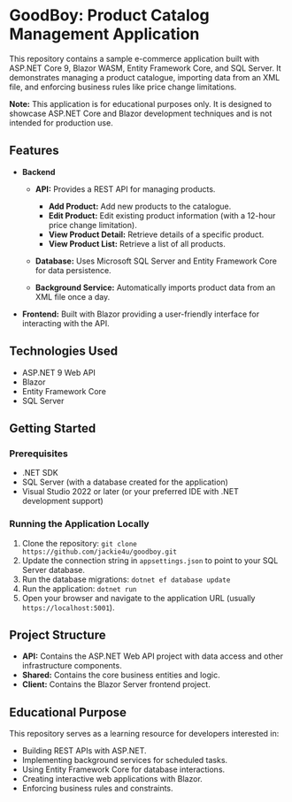 # GoodBoy: Product Catalog Management Application

This repository contains a sample e-commerce application built with ASP.NET Core 9, Blazor WASM, Entity Framework Core, and SQL Server. It demonstrates managing a product catalogue, importing data from an XML file, and enforcing business rules like price change limitations.

**Note:** This application is for educational purposes only. It is designed to showcase ASP.NET Core and Blazor development techniques and is not intended for production use.

## Features

* **Backend**

  * **API:** Provides a REST API for managing products.

    * **Add Product:** Add new products to the catalogue.
    * **Edit Product:** Edit existing product information (with a 12-hour price change limitation).
    * **View Product Detail:** Retrieve details of a specific product.
    * **View Product List:** Retrieve a list of all products.
  * **Database:** Uses Microsoft SQL Server and Entity Framework Core for data persistence.
  * **Background Service:** Automatically imports product data from an XML file once a day.
* **Frontend:** Built with Blazor providing a user-friendly interface for interacting with the API.

## Technologies Used

* ASP.NET 9 Web API
* Blazor
* Entity Framework Core
* SQL Server

## Getting Started

### Prerequisites

* .NET SDK
* SQL Server (with a database created for the application)
* Visual Studio 2022 or later (or your preferred IDE with .NET development support)

### Running the Application Locally

1. Clone the repository: `git clone https://github.com/jackie4u/goodboy.git`
2. Update the connection string in `appsettings.json` to point to your SQL Server database.
3. Run the database migrations: `dotnet ef database update`
4. Run the application: `dotnet run`
5. Open your browser and navigate to the application URL (usually `https://localhost:5001`).

## Project Structure

* **API:** Contains the ASP.NET Web API project with data access and other infrastructure components.
* **Shared:** Contains the core business entities and logic.
* **Client:** Contains the Blazor Server frontend project.

## Educational Purpose

This repository serves as a learning resource for developers interested in:

* Building REST APIs with ASP.NET.
* Implementing background services for scheduled tasks.
* Using Entity Framework Core for database interactions.
* Creating interactive web applications with Blazor.
* Enforcing business rules and constraints.
